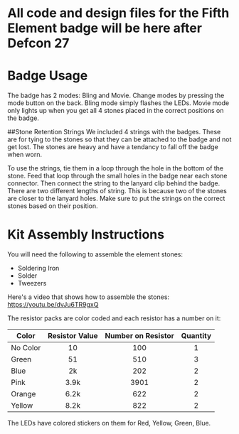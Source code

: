 # All code and design files for the Fifth Element badge will be here after Defcon 27

# Badge Usage
The badge has 2 modes: Bling and Movie. Change modes by pressing the mode button on the back.
Bling mode simply flashes the LEDs.
Movie mode only lights up when you get all 4 stones placed in the correct positions on the badge.

##Stone Retention Strings
We included 4 strings with the badges. These are for tying to the stones so that they can be attached to the badge and not get lost. The stones are heavy and have a tendancy to fall off the badge when worn.

To use the strings, tie them in a loop through the hole in the bottom of the stone. Feed that loop through the small holes in the badge near each stone connector. Then connect the string to the lanyard clip behind the badge. There are two different lengths of string. This is because two of the stones are closer to the lanyard holes. Make sure to put the strings on the correct stones based on their position.

# Kit Assembly Instructions
You will need the following to assemble the element stones:
- Soldering Iron
- Solder
- Tweezers

Here's a video that shows how to assemble the stones:
https://youtu.be/dvJu6TR9gxQ

The resistor packs are color coded and each resistor has a number on it:

| Color | Resistor Value | Number on Resistor | Quantity |
| --- | :---: | :---: | :---: |
| No Color | 10 | 100 | 1 |
| Green | 51 | 510 | 3 |
| Blue | 2k | 202 | 2 |
| Pink | 3.9k | 3901 | 2 |
| Orange | 6.2k | 622 | 2 |
| Yellow | 8.2k | 822 | 2 |


The LEDs have colored stickers on them for Red, Yellow, Green, Blue.

